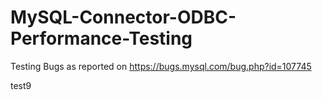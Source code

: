 # MySQL-Connector-ODBC-Performance-Testing
Testing Bugs as reported on https://bugs.mysql.com/bug.php?id=107745

test9